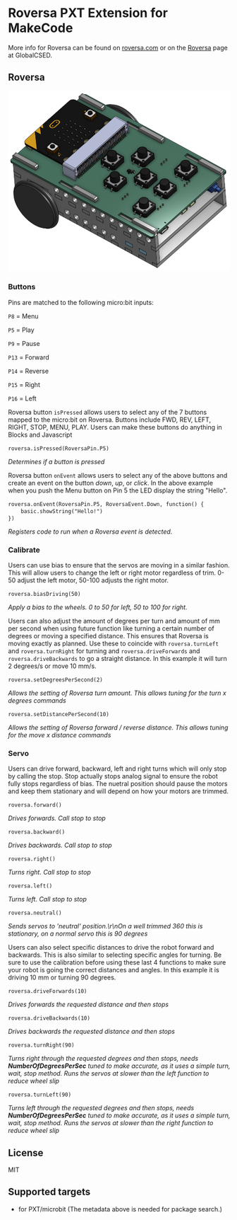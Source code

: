 # Roversa PXT Extension for MakeCode
More info for Roversa can be found on [roversa.com](https://www.roversa.com) or on the [Roversa](https://www.globalcsed.org/tools.html) page at GlobalCSED.

## Roversa

![roversa v2.1.1](https://github.com/eb8ga/roversa2/blob/main/github/pics/CADView.png?raw=true)

### Buttons
Pins are matched to the following micro:bit inputs:

```P8``` = Menu

```P5``` = Play

```P9``` = Pause

```P13``` = Forward

```P14``` = Reverse

```P15``` = Right

```P16``` = Left

Roversa button `isPressed` allows users to select any of the 7 buttons mapped to the micro:bit on Roversa. Buttons include FWD, REV, LEFT, RIGHT, STOP, MENU, PLAY. Users can make these buttons do anything in Blocks and Javascript

```block
roversa.isPressed(RoversaPin.P5)
```
*Determines if a button is pressed*

Roversa button `onEvent` allows users to select any of the above buttons and create an event on the button *down*, *up*, or *click*. In the above example when you push the Menu button on Pin 5 the LED display the string "Hello".

```blocks
roversa.onEvent(RoversaPin.P5, RoversaEvent.Down, function() {
    basic.showString("Hello!")
})
```
*Registers code to run when a Roversa event is detected.*

### Calibrate
Users can use bias to ensure that the servos are moving in a similar fashion. This will allow users to change the left or right motor regardless of trim. 0-50 adjust the left motor, 50-100 adjusts the right motor.

```block
roversa.biasDriving(50)
```
*Apply a bias to the wheels. 0 to 50 for left, 50 to 100 for right.*

Users can also adjust the amount of degrees per turn and amount of mm per second when using future function like turning a certain number of degrees or moving a specified distance. This ensures that Roversa is moving exactly as planned. Use these to coincide with `roversa.turnLeft` and `roversa.turnRight` for turning and `roversa.driveForwards` and `roversa.driveBackwards` to go a straight distance. In this example it will turn 2 degrees/s or move 10 mm/s.

```block
roversa.setDegreesPerSecond(2)
```
*Allows the setting of Roversa turn amount. This allows tuning for the turn x degrees commands*
 ```block
roversa.setDistancePerSecond(10)
```
*Allows the setting of Roversa forward / reverse distance. This allows tuning for the move x distance commands*

### Servo

Users can drive forward, backward, left and right turns which will only stop by calling the stop. Stop actually stops analog signal to ensure the robot fully stops regardless of bias. The nuetral position should pause the motors and keep them stationary and will depend on how your motors are trimmed.
```block
roversa.forward()
```
*Drives forwards. Call stop to stop*
```block
roversa.backward()
```
*Drives backwards. Call stop to stop*
```block
roversa.right()
```
*Turns right. Call stop to stop*
```block
roversa.left()
```
*Turns left. Call stop to stop*
```block
roversa.neutral()
```
*Sends servos to 'neutral' position.\r\nOn a well trimmed 360 this is stationary, on a normal servo this is 90 degrees*

Users can also select specific distances to drive the robot forward and backwards. This is also similar to selecting specific angles for turning. Be sure to use the calibration before using these last 4 functions to make sure your robot is going the correct distances and angles. In this example it is driving 10 mm or turning 90 degrees.

```block
roversa.driveForwards(10)
```
*Drives forwards the requested distance and then stops*
```block
roversa.driveBackwards(10)
```
*Drives backwards the requested distance and then stops*
```block
roversa.turnRight(90)
```
*Turns right through the requested degrees and then stops, needs **NumberOfDegreesPerSec** tuned to make accurate, as it uses a simple turn, wait, stop method. Runs the servos at slower than the left function to reduce wheel slip*
```block
roversa.turnLeft(90)
```
*Turns left through the requested degrees and then stops, needs **NumberOfDegreesPerSec** tuned to make accurate, as it uses a simple turn, wait, stop method. Runs the servos at slower than the right function to reduce wheel slip*

## License

MIT

## Supported targets

* for PXT/microbit
(The metadata above is needed for package search.)
